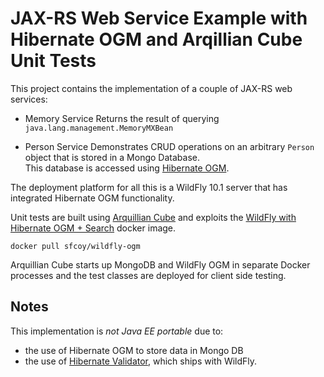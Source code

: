 JAX-RS Web Service Example with Hibernate OGM and Arqillian Cube Unit Tests
===

This project contains the implementation of a couple of JAX-RS web services:

 * Memory Service
   Returns the result of querying `java.lang.management.MemoryMXBean`
   
 * Person Service
   Demonstrates CRUD operations on an arbitrary `Person` object that is stored
   in a Mongo Database.   
   This database is accessed using [Hibernate OGM](http://hibernate.org/ogm/).

The deployment platform for all this is a WildFly 10.1 server that has integrated 
Hibernate OGM functionality.

Unit tests are built using [Arquillian Cube](http://arquillian.org/arquillian-cube/)
and exploits the [WildFly with Hibernate OGM + Search](https://hub.docker.com/r/sfcoy/wildfly-ogm/)
docker image.

    docker pull sfcoy/wildfly-ogm

Arquillian Cube starts up MongoDB and WildFly OGM in separate Docker processes and the test
classes are deployed for client side testing.

Notes
--

This implementation is *not Java EE portable* due to:

 * the use of Hibernate OGM to store data in Mongo DB
 * the use of [Hibernate Validator](http://hibernate.org/validator/), which ships with WildFly.


 

 